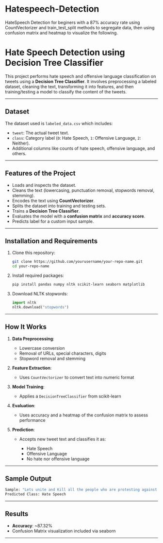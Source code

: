 # Hatespeech-Detection
HateSpeech Detection for beginers with a 87% accuracy rate using CountVectorizer and train_test_split methods to segregate data, then using confusion matrix and heatmap to visualize the following.


# Hate Speech Detection using Decision Tree Classifier

This project performs hate speech and offensive language classification on tweets using a **Decision Tree Classifier**. It involves preprocessing a labeled dataset, cleaning the text, transforming it into features, and then training/testing a model to classify the content of the tweets.

---

## Dataset

The dataset used is `labeled_data.csv` which includes:

* `tweet`: The actual tweet text.
* `class`: Category label (`0`: Hate Speech, `1`: Offensive Language, `2`: Neither).
* Additional columns like counts of hate speech, offensive language, and others.

---

## Features of the Project

* Loads and inspects the dataset.
* Cleans the text (lowercasing, punctuation removal, stopwords removal, stemming).
* Encodes the text using **CountVectorizer**.
* Splits the dataset into training and testing sets.
* Trains a **Decision Tree Classifier**.
* Evaluates the model with a **confusion matrix** and **accuracy score**.
* Predicts label for a custom input sample.

---

## Installation and Requirements

1. Clone this repository:

   ```bash
   git clone https://github.com/yourusername/your-repo-name.git
   cd your-repo-name
   ```

2. Install required packages:

   ```bash
   pip install pandas numpy nltk scikit-learn seaborn matplotlib
   ```

3. Download NLTK stopwords:

   ```python
   import nltk
   nltk.download("stopwords")
   ```

---

## How It Works

1. **Data Preprocessing**:

   * Lowercase conversion
   * Removal of URLs, special characters, digits
   * Stopword removal and stemming

2. **Feature Extraction**:

   * Uses `CountVectorizer` to convert text into numeric format

3. **Model Training**:

   * Applies a `DecisionTreeClassifier` from scikit-learn

4. **Evaluation**:

   * Uses accuracy and a heatmap of the confusion matrix to assess performance

5. **Prediction**:

   * Accepts new tweet text and classifies it as:

     * Hate Speech
     * Offensive Language
     * No hate nor offensive language

---

## Sample Output

```python
Sample: "Lets unite and Kill all the people who are protesting against the government"
Predicted Class: Hate Speech
```

---

## Results

* **Accuracy**: \~87.32%
* Confusion Matrix visualization included via seaborn

---


